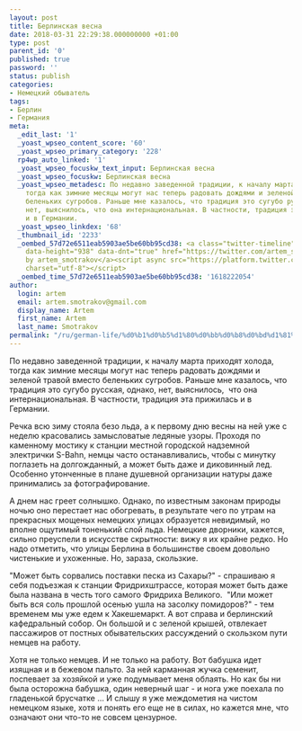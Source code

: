 ```yaml
---
layout: post
title: Берлинская весна
date: 2018-03-31 22:29:38.000000000 +01:00
type: post
parent_id: '0'
published: true
password: ''
status: publish
categories:
- Немецкий обыватель
tags:
- Берлин
- Германия
meta:
  _edit_last: '1'
  _yoast_wpseo_content_score: '60'
  _yoast_wpseo_primary_category: '228'
  rp4wp_auto_linked: '1'
  _yoast_wpseo_focuskw_text_input: Берлинская весна
  _yoast_wpseo_focuskw: Берлинская весна
  _yoast_wpseo_metadesc: По недавно заведенной традиции, к началу марта проходят холода,
    тогда как зимние месяцы могут нас теперь радовать дождями и зеленой травой вместо
    беленьких сугробов. Раньше мне казалось, что традиция это сугубо русская, однако,
    нет, выяснилось, что она интернациональная. В частности, традиция эта прижилась
    и в Германии.
  _yoast_wpseo_linkdex: '68'
  _thumbnail_id: '2233'
  _oembed_57d72e6511eab5903ae5be60bb95cd38: <a class="twitter-timeline" data-width="625"
    data-height="938" data-dnt="true" href="https://twitter.com/artem_smotrakov?ref_src=twsrc%5Etfw">Tweets
    by artem_smotrakov</a><script async src="https://platform.twitter.com/widgets.js"
    charset="utf-8"></script>
  _oembed_time_57d72e6511eab5903ae5be60bb95cd38: '1618222054'
author:
  login: artem
  email: artem.smotrakov@gmail.com
  display_name: Artem
  first_name: Artem
  last_name: Smotrakov
permalink: "/ru/german-life/%d0%b1%d0%b5%d1%80%d0%bb%d0%b8%d0%bd%d1%81%d0%ba%d0%b0%d1%8f-%d0%b2%d0%b5%d1%81%d0%bd%d0%b0.html"
---
```

По недавно заведенной традиции, к началу марта приходят холода, тогда как зимние месяцы могут нас теперь радовать дождями и зеленой травой вместо беленьких сугробов. Раньше мне казалось, что традиция это сугубо русская, однако, нет, выяснилось,&nbsp; что она интернациональная. В частности, традиция эта прижилась и в Германии.

Речка всю зиму стояла безо льда, а к первому дню весны на ней уже с неделю красовались замысловатые ледяные узоры. Проходя по каменному мостику к станции местной городской надземной электрички S-Bahn, немцы часто останавливались, чтобы с минутку поглазеть на долгожданный, а может быть даже и диковинный лед. Особенно утонченные в плане душевной организации натуры даже принимались за фотографирование.

А днем нас греет солнышко. Однако, по известным законам природы ночью оно перестает нас обогревать, в результате чего по утрам на прекрасных мощеных немецких улицах образуется невидимый, но вполне ощутимый тоненький слой льда. Немецкие дворники, кажется, сильно преуспели в искусстве скрытности: вижу я их крайне редко. Но надо отметить, что улицы Берлина в большинстве своем довольно чистенькие и ухоженные. Но, зараза, скользкие.

"Может быть сорвались поставки песка из Сахары?" - спрашиваю я себя подъезжая к станции Фридрихштрассе, которая может быть даже была названа в честь того самого Фридриха Великого.&nbsp; "Или может быть вся соль прошлой осенью ушла на засолку помидоров?" - тем временем мы уже едем к Хакешемаркт. А вот справа и берлинский кафедральный собор. Он большой и с зеленой крышей, отвлекает пассажиров от постных обывательских рассуждений о скользком пути немцев на работу.

Хотя не только немцев. И не только на работу. Вот бабушка идет изящная и в бежевом пальто. За ней карманная жучка семенит, поспевает за хозяйкой и уже подумывает меня облаять. Но как бы ни была осторожна бабушка, один неверный шаг - и нога уже поехала по гладенькой брусчатке ... И слышу я уже междометия на чистом немецком языке, хотя и понять его еще не в силах, но кажется мне, что означают они что-то не совсем цензурное.

&nbsp;

